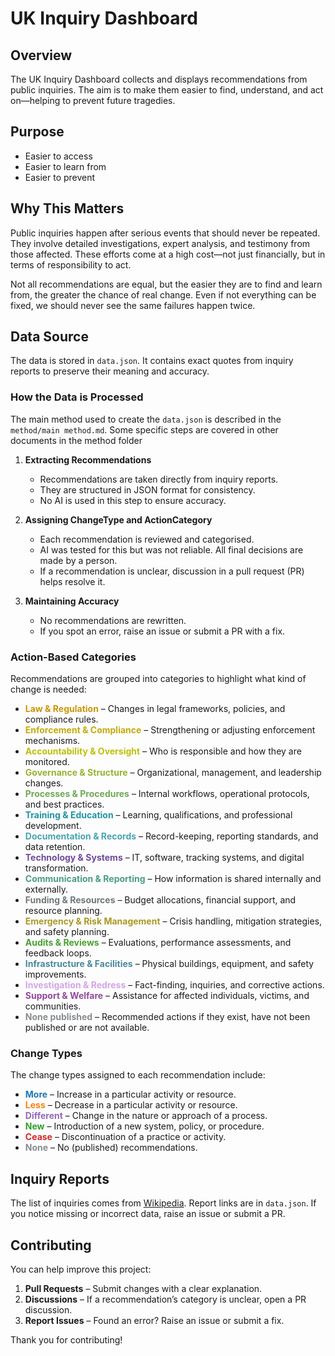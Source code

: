 # UK Inquiry Dashboard

## Overview

The UK Inquiry Dashboard collects and displays recommendations from public inquiries. The aim is to make them easier to find, understand, and act on—helping to prevent future tragedies.

## Purpose

- Easier to access
- Easier to learn from
- Easier to prevent

## Why This Matters

Public inquiries happen after serious events that should never be repeated. They involve detailed investigations, expert analysis, and testimony from those affected. These efforts come at a high cost—not just financially, but in terms of responsibility to act.

Not all recommendations are equal, but the easier they are to find and learn from, the greater the chance of real change. Even if not everything can be fixed, we should never see the same failures happen twice.

## Data Source

The data is stored in `data.json`. It contains exact quotes from inquiry reports to preserve their meaning and accuracy.

### How the Data is Processed

The main method used to create the `data.json` is described in the `method/main method.md`. Some specific steps are covered in other documents in the method folder

1. **Extracting Recommendations**
   - Recommendations are taken directly from inquiry reports.
   - They are structured in JSON format for consistency.
   - No AI is used in this step to ensure accuracy.

2. **Assigning ChangeType and ActionCategory**
   - Each recommendation is reviewed and categorised.
   - AI was tested for this but was not reliable. All final decisions are made by a person.
   - If a recommendation is unclear, discussion in a pull request (PR) helps resolve it.

3. **Maintaining Accuracy**
   - No recommendations are rewritten.
   - If you spot an error, raise an issue or submit a PR with a fix.

### Action-Based Categories

Recommendations are grouped into categories to highlight what kind of change is needed:

- <strong style="color:#CB9608">Law & Regulation</strong> – Changes in legal frameworks, policies, and compliance rules.
- <strong style="color:#c4ab09">Enforcement & Compliance</strong> – Strengthening or adjusting enforcement mechanisms.
- <strong style="color:#bdbf09">Accountability & Oversight</strong> – Who is responsible and how they are monitored.
- <strong style="color:#97b430">Governance & Structure</strong> – Organizational, management, and leadership changes.
- <strong style="color:#70a957">Processes & Procedures</strong> – Internal workflows, operational protocols, and best practices.
- <strong style="color:#2292a4">Training & Education</strong> – Learning, qualifications, and professional development.
- <strong style="color:#4aa4b2">Documentation & Records</strong> – Record-keeping, reporting standards, and data retention.
- <strong style="color:#6F499E">Technology & Systems</strong> – IT, software, tracking systems, and digital transformation.
- <strong style="color:#499e7e">Communication & Reporting</strong> – How information is shared internally and externally.
- <strong style="color:#70797b">Funding & Resources</strong> – Budget allocations, financial support, and resource planning.
- <strong style="color:#ab9826">Emergency & Risk Management</strong> – Crisis handling, mitigation strategies, and safety planning.
- <strong style="color:#47a12f">Audits & Reviews</strong> – Evaluations, performance assessments, and feedback loops.
- <strong style="color:#49899E">Infrastructure & Facilities</strong> – Physical buildings, equipment, and safety improvements.
- <strong style="color:#D3A4EA">Investigation & Redress</strong> – Fact-finding, inquiries, and corrective actions.
- <strong style="color:#93499E">Support & Welfare</strong> – Assistance for affected individuals, victims, and communities.
- <strong style="color:#878c8f">None published</strong> – Recommended actions if they exist, have not been published or are not available.



### Change Types

The change types assigned to each recommendation include:

- <strong style="color:#1f77b4;">More</strong> – Increase in a particular activity or resource.
- <strong style="color:#ff7f0e">Less</strong> – Decrease in a particular activity or resource.
- <strong style="color:#9467bd">Different</strong> – Change in the nature or approach of a process.
- <strong style="color:#2ca02c">New</strong> – Introduction of a new system, policy, or procedure.
- <strong style="color:#d62728">Cease</strong> – Discontinuation of a practice or activity.
- <strong style="color:#878c8f">None</strong> – No (published) recommendations.

## Inquiry Reports

The list of inquiries comes from [Wikipedia](https://en.wikipedia.org/wiki/List_of_public_inquiries_in_the_United_Kingdom). Report links are in `data.json`. If you notice missing or incorrect data, raise an issue or submit a PR.

## Contributing

You can help improve this project:

1. **Pull Requests** – Submit changes with a clear explanation.
2. **Discussions** – If a recommendation’s category is unclear, open a PR discussion.
3. **Report Issues** – Found an error? Raise an issue or submit a fix.

Thank you for contributing!
